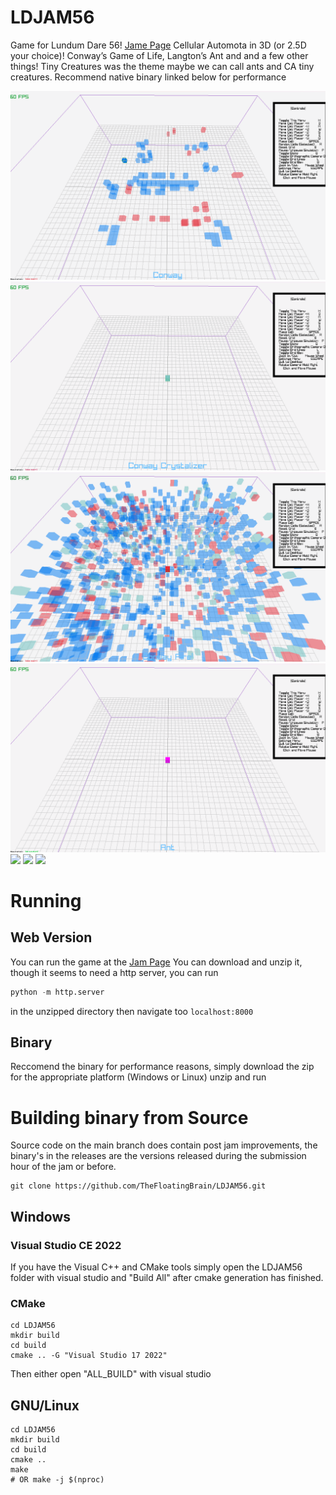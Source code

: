 # LDJAM56
Game for Lundum Dare 56!
[Jame Page](https://ldjam.com/events/ludum-dare/56/cellular-automota)
Cellular Automota in 3D (or 2.5D your choice)! Conway’s Game of Life, Langton’s Ant and and a few other things! Tiny Creatures was the theme maybe we can call ants and CA tiny creatures. Recommend native binary linked below for performance

![](resources/images/conway_fire_1.gif)
![](resources/images/conway_crystalize_0.gif)
![](resources/images/conway_combind_0.gif)
![](resources/images/langton_0.gif)
![](resources/images/screenshot0.gif)
![](resources/images/screenshot1.gif)
![](resources/images/screnshot_2d.gif)

# Running

## Web Version
You can run the game at the [Jam Page](https://ldjam.com/events/ludum-dare/56/cellular-automota)
You can download and unzip it, though it seems to need a http server, you can run
```python
python -m http.server
```
in the unzipped directory then navigate too `localhost:8000`
## Binary
Reccomend the binary for performance reasons, simply download the zip for the appropriate platform (Windows or Linux) unzip and run

# Building binary from Source
Source code on the main branch does contain post jam improvements, the binary's in the releases are the versions released during the submission hour of the jam or before.

```
git clone https://github.com/TheFloatingBrain/LDJAM56.git
```

## Windows
### Visual Studio CE 2022

If you have the Visual C++ and CMake tools simply open the LDJAM56 folder with visual studio and "Build All" after cmake generation has finished.

### CMake
```
cd LDJAM56
mkdir build
cd build
cmake .. -G "Visual Studio 17 2022"
```
Then either open "ALL_BUILD" with visual studio

## GNU/Linux
```
cd LDJAM56
mkdir build
cd build
cmake ..
make
# OR make -j $(nproc)
```
